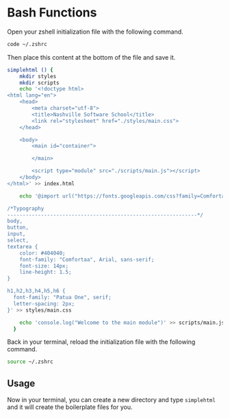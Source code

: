 # Bash Functions

Open your zshell initialization file with the following command.

```sh
code ~/.zshrc
```

Then place this content at the bottom of the file and save it.

```sh
simplehtml () {
    mkdir styles
    mkdir scripts
    echo '<!doctype html>
<html lang="en">
    <head>
        <meta charset="utf-8">
        <title>Nashville Software School</title>
        <link rel="stylesheet" href="./styles/main.css">
    </head>

    <body>
        <main id="container">

        </main>

        <script type="module" src="./scripts/main.js"></script>
    </body>
</html>' >> index.html

    echo '@import url("https://fonts.googleapis.com/css?family=Comfortaa|Patua+One");

/*Typography
--------------------------------------------------------------*/
body,
button,
input,
select,
textarea {
	color: #404040;
	font-family: "Comfortaa", Arial, sans-serif;
	font-size: 14px;
	line-height: 1.5;
}

h1,h2,h3,h4,h5,h6 {
  font-family: "Patua One", serif;
  letter-spacing: 2px;
}' >> styles/main.css

    echo 'console.log("Welcome to the main module")' >> scripts/main.js
  }
```

Back in your terminal, reload the initialization file with the following command.

```sh
source ~/.zshrc
```

## Usage

Now in your terminal, you can create a new directory and type `simplehtml` and it will create the boilerplate files for you.